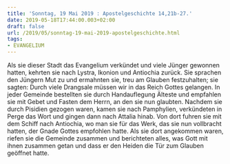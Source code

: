 ```yaml
---
title: 'Sonntag, 19 Mai 2019 : Apostelgeschichte 14,21b-27.'
date: 2019-05-18T17:44:00.003+02:00
draft: false
url: /2019/05/sonntag-19-mai-2019-apostelgeschichte.html
tags: 
- EVANGELIUM
---
```


Als sie dieser Stadt das Evangelium verkündet und viele Jünger gewonnen hatten, kehrten sie nach Lystra, Ikonion und Antiochia zurück. Sie sprachen den Jüngern Mut zu und ermahnten sie, treu am Glauben festzuhalten; sie sagten: Durch viele Drangsale müssen wir in das Reich Gottes gelangen. In jeder Gemeinde bestellten sie durch Handauflegung Älteste und empfahlen sie mit Gebet und Fasten dem Herrn, an den sie nun glaubten. Nachdem sie durch Pisidien gezogen waren, kamen sie nach Pamphylien, verkündeten in Perge das Wort und gingen dann nach Attalia hinab. Von dort fuhren sie mit dem Schiff nach Antiochia, wo man sie für das Werk, das sie nun vollbracht hatten, der Gnade Gottes empfohlen hatte. Als sie dort angekommen waren, riefen sie die Gemeinde zusammen und berichteten alles, was Gott mit ihnen zusammen getan und dass er den Heiden die Tür zum Glauben geöffnet hatte.